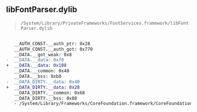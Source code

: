 ## libFontParser.dylib

> `/System/Library/PrivateFrameworks/FontServices.framework/libFontParser.dylib`

```diff

   __AUTH_CONST.__auth_ptr: 0x28
   __AUTH_CONST.__auth_got: 0x770
   __DATA.__got_weak: 0x8
-  __DATA.__data: 0xf0
+  __DATA.__data: 0x108
   __DATA.__common: 0x48
   __DATA.__bss: 0xb0
-  __DATA_DIRTY.__data: 0x40
+  __DATA_DIRTY.__data: 0x28
   __DATA_DIRTY.__common: 0x68
   __DATA_DIRTY.__bss: 0x88
   - /System/Library/Frameworks/CoreFoundation.framework/CoreFoundation

```

